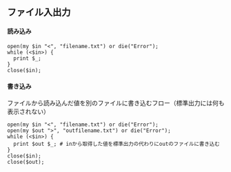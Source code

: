 ## ファイル入出力

#### 読み込み
```
open(my $in "<", "filename.txt") or die("Error");
while (<$in>) {
  print $_;
}
close($in);
```


#### 書き込み
ファイルから読み込んだ値を別のファイルに書き込むフロー（標準出力には何も表示されない）
```
open(my $in "<", "filename.txt") or die("Error");
open(my $out ">", "outfilename.txt") or die("Error");
while (<$in>) {
  print $out $_; # inから取得した値を標準出力の代わりにoutのファイルに書き込む
}
close($in);
close($out);
```
